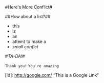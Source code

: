 #Here's More Conflict#

##How about a list?##

* this
* is
* an
* attemt to make a
* _small confict_

#_TA-DA!_#

```Thank you!```
```You're amazing ```

[id]: <http://google.com/>  “This is a Google Link”